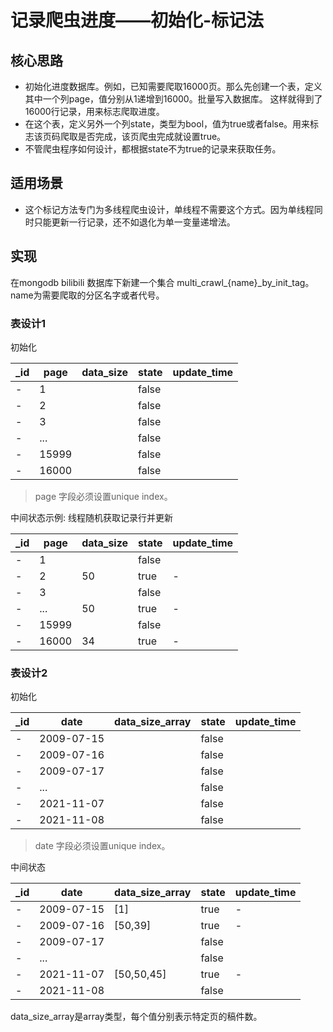 # 记录爬虫进度——初始化-标记法

## 核心思路

- 初始化进度数据库。例如，已知需要爬取16000页。那么先创建一个表，定义其中一个列page，值分别从1递增到16000。批量写入数据库。 这样就得到了16000行记录，用来标志爬取进度。
- 在这个表，定义另外一个列state，类型为bool，值为true或者false。用来标志该页码爬取是否完成，该页爬虫完成就设置true。
- 不管爬虫程序如何设计，都根据state不为true的记录来获取任务。

## 适用场景

- 这个标记方法专门为多线程爬虫设计，单线程不需要这个方式。因为单线程同时只能更新一行记录，还不如退化为单一变量递增法。

## 实现

在mongodb bilibili 数据库下新建一个集合 multi_crawl_{name}_by_init_tag。name为需要爬取的分区名字或者代号。

### 表设计1

初始化

|_id|page|data_size|state|update_time|
|---|---|---|---|---|
|-| 1| |false| |
|-| 2| |false| |
|-| 3| |false| |
|- | ...| |false| |
|- | 15999| |false| |
|- | 16000| |false| |

> page 字段必须设置unique index。

中间状态示例: 线程随机获取记录行并更新

|_id|page|data_size|state|update_time|
|---|---|---|---|---|
|-| 1| |false| |
|-| 2| 50 |true| -|
|-| 3| |false| |
|- | ...|50 |true|- |
|- | 15999| |false| |
|- | 16000|34|true| -|

### 表设计2

初始化

|_id|date|data_size_array|state|update_time|
|---|---|---|---|---|
|-| 2009-07-15| |false| |
|-| 2009-07-16| |false| |
|-| 2009-07-17| |false| |
|- | ...| |false| |
|- | 2021-11-07| |false| |
|- | 2021-11-08| |false| |

> date 字段必须设置unique index。

中间状态

|_id|date|data_size_array|state|update_time|
|---|---|---|---|---|
|-| 2009-07-15|[1] |true|- |
|-| 2009-07-16|[50,39] |true| -|
|-| 2009-07-17| |false| |
|- | ...| |false| |
|- | 2021-11-07|[50,50,45] |true|- |
|- | 2021-11-08| |false| |

data_size_array是array类型，每个值分别表示特定页的稿件数。